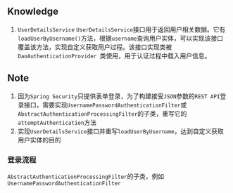 ## Knowledge
1. `UserDetailsService`
`UserDetailsService`接口用于返回用户相关数据。它有`loadUserByUsername()`方法，根据`username`查询用户实体，可以实现该接口覆盖该方法，实现自定义获取用户过程。该接口实现类被`DaoAuthenticationProvider `类使用，用于认证过程中载入用户信息。
## Note
1. 因为`Spring Security`只提供表单登录，为了构建接受`JSON`参数的`REST API`登录接口，需要实现`UsernamePasswordAuthenticationFilter`或`AbstractAuthenticationProcessingFilter`的子类，重写它的 `attemptAuthentication`方法
2. 实现`UserDetailsService`接口并重写`loadUserByUsername`，达到自定义获取用户实体的目的

### 登录流程
`AbstractAuthenticationProcessingFilter`的子类，例如`UsernamePasswordAuthenticationFilter`

<!--stackedit_data:
eyJoaXN0b3J5IjpbNTg2MzMzNTg1LC0xNjgyMDA1NTAwLDEwMz
g3Mzg1NjgsLTE4Mjk4NzE2OCwtNjk4OTUyODQ2LDYwNjE1MzEy
XX0=
-->